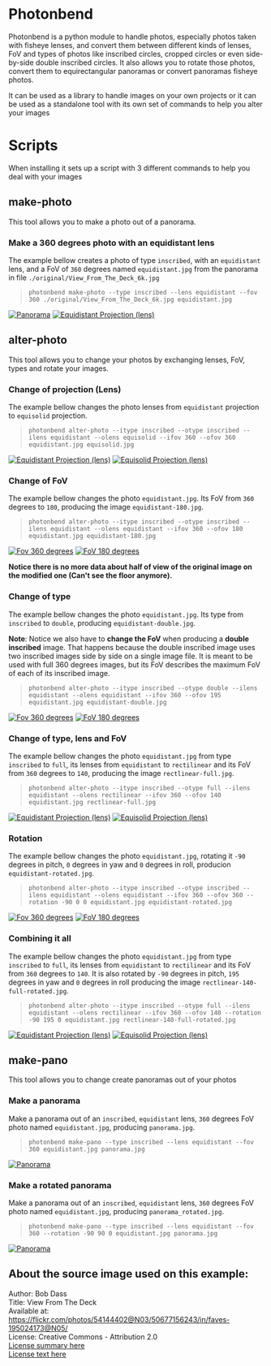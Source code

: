 # Photonbend
Photonbend is a python module to handle photos, especially photos taken with fisheye lenses, and convert them between different kinds of lenses, FoV and types of photos like inscribed circles, cropped circles or even side-by-side double inscribed circles. It also allows you to rotate those photos, convert them to equirectangular panoramas or convert panoramas fisheye photos.

It can be used as a library to handle images on your own projects or it can be used as a standalone tool with its own set of commands to help you alter your images

# Scripts
When installing it sets up a script with 3 different commands to help you deal with your images

## make-photo
This tool allows you to make a photo out of a panorama.

### Make a 360 degrees photo with an equidistant lens
The example bellow creates a photo of type `inscribed`, with an `equidistant` lens, and a FoV of `360` degrees named `equidistant.jpg` from the panorama in file `./original/View_From_The_Deck_6k.jpg`

> `photonbend make-photo --type inscribed --lens equidistant --fov 360 ./original/View_From_The_Deck_6k.jpg equidistant.jpg`

[![Panorama](examples/original/View_From_The_Deck_small.jpg)](examples/original/View_From_The_Deck_6k.jpg)
[![Equidistant Projection (lens)](examples/equidistant_small.jpg)](examples/equidistant.jpg)

## alter-photo
This tool allows you to change your photos by exchanging lenses, FoV, types and rotate your images.

### Change of projection (Lens)
The example bellow changes the photo lenses from `equidistant` projection to `equisolid` projection.

> `photonbend alter-photo --itype inscribed --otype inscribed --ilens equidistant --olens equisolid --ifov 360 --ofov 360 equidistant.jpg equisolid.jpg`

[![Equidistant Projection (lens)](examples/equidistant_small.jpg)](examples/equidistant.jpg)
[![Equisolid Projection (lens)](examples/equisolid_small.jpg)](examples/equisolid.jpg)

### Change of FoV
The example bellow changes the photo `equidistant.jpg`. Its FoV from `360` degrees to `180`, producing the image `equidistant-180.jpg`.

> `photonbend alter-photo --itype inscribed --otype inscribed --ilens equidistant --olens equidistant --ifov 360 --ofov 180 equidistant.jpg equidistant-180.jpg` 

[![Fov 360 degrees](examples/equidistant_small.jpg)](examples/equidistant.jpg)
[![FoV 180 degrees](examples/equidistant-180_small.jpg)](examples/equidistant-180.jpg)

**Notice there is no more data about half of view of the original image on the modified one (Can't see the floor anymore).**

### Change of type
The example bellow changes the photo `equidistant.jpg`. Its type from `inscribed` to `double`, producing `equidistant-double.jpg`.

**Note**: Notice we also have to **change the FoV** when producing a **double inscribed** image. That happens because the double inscribed image uses two inscribed images side by side on a single image file. It is meant to be used with full 360 degrees images, but its FoV describes the maximum FoV of each of its inscribed image.

> `photonbend alter-photo --itype inscribed --otype double --ilens equidistant --olens equidistant --ifov 360 --ofov 195 equidistant.jpg equidistant-double.jpg` 

[![Fov 360 degrees](examples/equidistant_small.jpg)](examples/equidistant.jpg)
[![FoV 180 degrees](examples/equidistant-double_small.jpg)](examples/equidistant-double.jpg)


### Change of type, lens and FoV
The example bellow changes the photo `equidistant.jpg` from type `inscribed` to `full`, its lenses from `equidistant` to `rectilinear` and its FoV from `360` degrees to `140`, producing the image `rectlinear-full.jpg`.

> `photonbend alter-photo --itype inscribed --otype full --ilens equidistant --olens rectilinear --ifov 360 --ofov 140 equidistant.jpg rectlinear-full.jpg` 

[![Equidistant Projection (lens)](examples/equidistant_small.jpg)](examples/equidistant.jpg)
[![Equisolid Projection (lens)](examples/rectlinear-full_small.jpg)](examples/rectlinear-full.jpg)


### Rotation
The example bellow changes the photo `equidistant.jpg`, rotating it `-90` degrees in pitch, `0` degrees in yaw and `0` degrees in roll, producion `equidistant-rotated.jpg`.

> `photonbend alter-photo --itype inscribed --otype inscribed --ilens equidistant --olens equidistant --ifov 360 --ofov 360 --rotation -90 0 0 equidistant.jpg equidistant-rotated.jpg` 

[![Fov 360 degrees](examples/equidistant_small.jpg)](examples/equidistant.jpg)
[![FoV 180 degrees](examples/equidistant-rotated_small.jpg)](examples/equidistant-rotated.jpg)

### Combining it all
The example bellow changes the photo `equidistant.jpg` from type `inscribed` to `full`, its lenses from `equidistant` to `rectilinear` and its FoV from `360` degrees to `140`. It is also rotated by `-90` degrees in pitch, `195` degrees in yaw and `0` degrees in roll producing the image `rectlinear-140-full-rotated.jpg`.

> `photonbend alter-photo --itype inscribed --otype full --ilens equidistant --olens rectilinear --ifov 360 --ofov 140 --rotation -90 195 0 equidistant.jpg rectlinear-140-full-rotated.jpg` 

[![Equidistant Projection (lens)](examples/equidistant_small.jpg)](examples/equidistant.jpg)
[![Equisolid Projection (lens)](examples/rectlinear-140-full-rotated_small.jpg)](examples/rectlinear-140-full-rotated.jpg)

## make-pano
This tool allows you to change create panoramas out of your photos

### Make a panorama
Make a panorama out of an `inscribed`, `equidistant` lens, `360` degrees FoV photo named `equidistant.jpg`, producing `panorama.jpg`.

> `photonbend make-pano --type inscribed --lens equidistant --fov 360 equidistant.jpg panorama.jpg`

[![Panorama](examples/panorama_small.jpg)](examples/panorama.jpg)


### Make a rotated panorama
Make a panorama out of an `inscribed`, `equidistant` lens, `360` degrees FoV photo named `equidistant.jpg`, producing `panorama_rotated.jpg`.
> `photonbend make-pano --type inscribed --lens equidistant --fov 360 --rotation -90 90 0 equidistant.jpg panorama.jpg`

[![Panorama](examples/panorama-rotated_small.jpg)](examples/panorama-rotated.jpg)


## About the source image used on this example:

Author: Bob Dass <br>
Title: View From The Deck <br>
Available at: https://flickr.com/photos/54144402@N03/50677156243/in/faves-195024173@N05/ <br>
License: Creative Commons - Attribution 2.0 <br>
[License summary here](https://creativecommons.org/licenses/by/2.0/) <br>
[License text here](https://creativecommons.org/licenses/by/2.0/legalcode) <br>